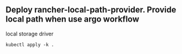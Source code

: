 ## Deploy rancher-local-path-provider. Provide local path when use argo workflow 
local storage driver
```
kubectl apply -k .
```